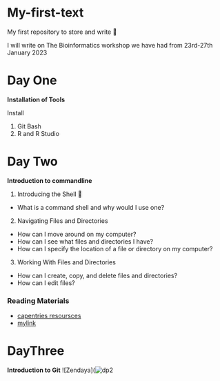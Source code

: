 # My-first-text
My first repository to store and write 🥰

I will write on The Bioinformatics workshop we have had from 23rd-27th January 2023

# Day One
**Installation of Tools**

Install 
1. Git Bash
2. R and R Studio

# Day Two
**Introduction to commandline**
1. Introducing the Shell 🥰	
- What is a command shell and why would I use one?
2. Navigating Files and Directories	
- How can I move around on my computer?
- How can I see what files and directories I have?
- How can I specify the location of a file or directory on my computer?
3. Working With Files and Directories
- How can I create, copy, and delete files and directories?
- How can I edit files?

### Reading Materials
- [capentries resoursces](https://winfrednyoroka.github.io/2023_01_23_Laikipia_Uni_online/)
- [mylink]( https://swcarpentry.github.io/git-novice/)
# DayThree
**Introduction to Git**
![Zendaya](![dp2](https://user-images.githubusercontent.com/123539650/214541025-bc61adce-a89e-46cc-adc9-56c588c4a5e6.jpg)

